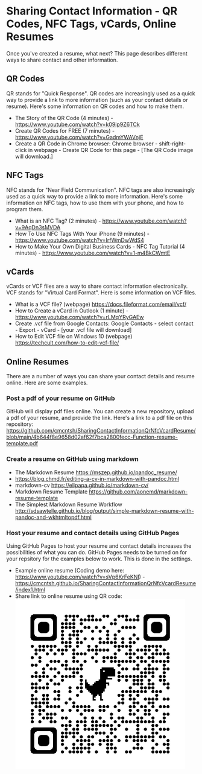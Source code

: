 # Sharing Contact Information - QR Codes, NFC Tags, vCards, Online Resumes

Once you've created a resume, what next? This page describes different ways to share contact and other information.

## QR Codes

QR stands for "Quick Response". QR codes are increasingly used as a quick way to provide a link to more information (such as your contact details or resume). Here's some information on QR codes and how to make them.

* The Story of the QR Code (4 minutes) - https://www.youtube.com/watch?v=k09ip9Z6TCk
* Create QR Codes for FREE (7 minutes) - https://www.youtube.com/watch?v=GadmYWAVnjE
* Create a QR Code in Chrome browser: Chrome browser - shift-right-click in webpage - Create QR Code for this page - [The QR Code image will download.]

## NFC Tags

NFC stands for "Near Field Communication". NFC tags are also increasingly used as a quick way to provide a link to more information. Here's some information on NFC tags, how to use them with your phone, and how to program them.

* What is an NFC Tag? (2 minutes) - https://www.youtube.com/watch?v=9AqDn3sMVDA
* How To Use NFC Tags With Your iPhone (9 minutes) - https://www.youtube.com/watch?v=IrfWmDwWdS4
* How to Make Your Own Digital Business Cards - NFC Tag Tutorial (4 minutes) - https://www.youtube.com/watch?v=1-m4BkCWmtE

## vCards

vCards or VCF files are a way to share contact information electronically. VCF stands for "Virtual Card Format". Here is some information on VCF files.

* What is a VCF file? (webpage) https://docs.fileformat.com/email/vcf/
* How to Create a vCard in Outlook (1 minute) - https://www.youtube.com/watch?v=rLMqYRyGAEw
* Create .vcf file from Google Contacts: Google Contacts - select contact - Export - vCard - [your .vcf file will download]
* How to Edit VCF file on Windows 10 (webpage) https://techcult.com/how-to-edit-vcf-file/

## Online Resumes

There are a number of ways you can share your contact details and resume online. Here are some examples.

### Post a pdf of your resume on GitHub

GitHub will display pdf files online. You can create a new repository, upload a pdf of your resume, and provide the link. Here's a link to a pdf file on this repository: https://github.com/cmcntsh/SharingContactInformationQrNfcVcardResume/blob/main/4b644f8e9658d02af62f7bca2800fecc-Function-resume-template.pdf

### Create a resume on GitHub using markdown

* The Markdown Resume https://mszep.github.io/pandoc_resume/
* https://blog.chmd.fr/editing-a-cv-in-markdown-with-pandoc.html
* markdown-cv https://elipapa.github.io/markdown-cv/
* Markdown Resume Template https://github.com/aonemd/markdown-resume-template
* The Simplest Markdown Resume Workflow http://sdsawtelle.github.io/blog/output/simple-markdown-resume-with-pandoc-and-wkhtmltopdf.html

### Host your resume and contact details using GitHub Pages

Using GitHub Pages to host your resume and contact details increases the possibilities of what you can do. GitHub Pages needs to be turned on for your repsitory for the examples below to work. This is done in the settings.

* Example online resume (Coding demo here: https://www.youtube.com/watch?v=sVp6KrFeKNI) - https://cmcntsh.github.io/SharingContactInformationQrNfcVcardResume/index1.html
* Share link to online resume using QR code: ![Resume QR Code](qrcode_resumepage_cmcntsh.github.io.png)

